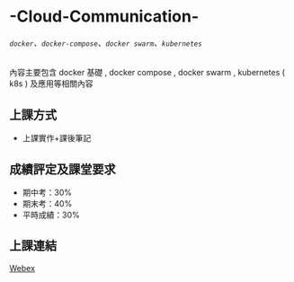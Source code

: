 # -Cloud-Communication-
###### `docker`、`docker-compose`、`docker swarm`、`kubernetes`

內容主要包含 docker 基礎 , docker compose , docker swarm , kubernetes ( k8s ) 及應用等相關內容

## 上課方式

* 上課實作+課後筆記

## 成績評定及課堂要求

* 期中考：30%
* 期末考：40%
* 平時成績：30%

## 上課連結

[Webex](https://meetingsapac5.webex.com/meet/smallko)
